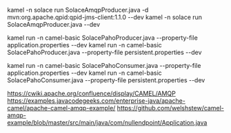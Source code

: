 kamel -n solace run SolaceAmqpProducer.java -d mvn:org.apache.qpid:qpid-jms-client:1.1.0 --dev
kamel -n solace run SolaceAmqpProducer.java --dev

kamel run -n camel-basic SolacePahoProducer.java --property-file application.properties --dev
kamel run -n camel-basic SolacePahoProducer.java --property-file persistent.properties --dev

kamel run -n camel-basic SolacePahoConsumer.java --property-file application.properties --dev
kamel run -n camel-basic SolacePahoConsumer.java --property-file persistent.properties --dev



https://cwiki.apache.org/confluence/display/CAMEL/AMQP
https://examples.javacodegeeks.com/enterprise-java/apache-camel/apache-camel-amqp-example/
https://github.com/welshstew/camel-amqp-example/blob/master/src/main/java/com/nullendpoint/Application.java




